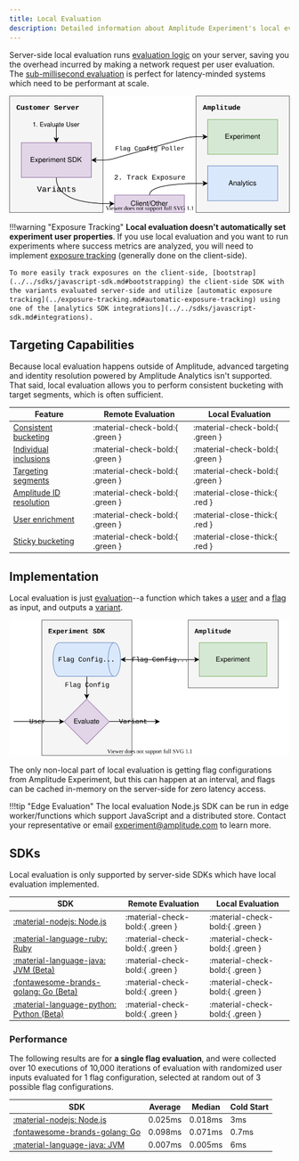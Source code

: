 ```yaml
---
title: Local Evaluation
description: Detailed information about Amplitude Experiment's local evaluation architecture, limitations, and tradeoffs.
---
```


Server-side local evaluation runs [evaluation logic](./implementation.md) on your server, saving you the overhead incurred by making a network request per user evaluation. The [sub-millisecond evaluation](../performance-and-caching.md#local-evaluation) is perfect for latency-minded systems which need to be performant at scale.

![Client-side local evaluation experimentation diagram.](../../../assets/images/experiment/server-side-local-overview.drawio.svg)

!!!warning "Exposure Tracking"
    **Local evaluation doesn't automatically set experiment user properties**. If you use local evaluation and you want to run experiments where success metrics are analyzed, you will need to implement [exposure tracking](../exposure-tracking.md) (generally done on the client-side).

    To more easily track exposures on the client-side, [bootstrap](../../sdks/javascript-sdk.md#bootstrapping) the client-side SDK with the variants evaluated server-side and utilize [automatic exposure tracking](../exposure-tracking.md#automatic-exposure-tracking) using one of the [analytics SDK integrations](../../sdks/javascript-sdk.md#integrations).

## Targeting Capabilities

Because local evaluation happens outside of Amplitude, advanced targeting and identity resolution powered by Amplitude Analytics isn't supported. That said, local evaluation allows you to perform consistent bucketing with target segments, which is often sufficient.

| <div class='big-column'>Feature</div> | Remote Evaluation | Local Evaluation |
| --- | --- | --- |
| [Consistent bucketing](./implementation.md#consistent-bucketing) | :material-check-bold:{ .green } | :material-check-bold:{ .green } |
| [Individual inclusions](./implementation.md#individual-inclusions) | :material-check-bold:{ .green } | :material-check-bold:{ .green } |
| [Targeting segments](./implementation.md#targeting-segments) | :material-check-bold:{ .green } | :material-check-bold:{ .green } |
| [Amplitude ID resolution](./remote-evaluation.md#amplitude-id-resolution) | :material-check-bold:{ .green } | :material-close-thick:{ .red } |
| [User enrichment](./remote-evaluation.md#user-enrichment) | :material-check-bold:{ .green } | :material-close-thick:{ .red } |
| [Sticky bucketing](./implementation.md#sticky-bucketing) | :material-check-bold:{ .green } | :material-close-thick:{ .red } |

## Implementation

Local evaluation is just [evaluation](./implementation.md)--a function which takes a [user](../data-model.md#users) and a [flag](../data-model.md#flags-and-experiments) as input, and outputs a [variant](../data-model.md#variants).

![Diagram of a local evaluation SDK.](../../../assets/images/experiment/local-evaluation.drawio.svg)

The only non-local part of local evaluation is getting flag configurations from Amplitude Experiment, but this can happen at an interval, and flags can be cached in-memory on the server-side for zero latency access.

!!!tip "Edge Evaluation"
    The local evaluation Node.js SDK can be run in edge worker/functions which support JavaScript and a distributed store. Contact your representative or email [experiment@amplitude.com](mailto:experiment@amplitude.com) to learn more.

## SDKs

Local evaluation is only supported by server-side SDKs which have local evaluation implemented.

| SDK | Remote Evaluation | Local Evaluation |
| --- | --- | --- |
| [:material-nodejs: Node.js](../../sdks/nodejs-sdk.md) |  :material-check-bold:{ .green } | :material-check-bold:{ .green }  |
| [:material-language-ruby: Ruby](../../sdks/ruby-sdk.md) |  :material-check-bold:{ .green } | :material-check-bold:{ .green }  |
| [:material-language-java: JVM (Beta)](../../sdks/jvm-sdk.md) |  :material-check-bold:{ .green } | :material-check-bold:{ .green } |
| [:fontawesome-brands-golang: Go (Beta)](../../sdks/go-sdk.md) |  :material-check-bold:{ .green } | :material-check-bold:{ .green } |
| [:material-language-python: Python (Beta)](../../sdks/python-sdk.md) |  :material-check-bold:{ .green } | :material-check-bold:{ .green } |

### Performance

The following results are for **a single flag evaluation**, and were collected over 10 executions of 10,000 iterations of evaluation with randomized user inputs evaluated for 1 flag configuration, selected at random out of 3 possible flag configurations.

| SDK | Average | Median | Cold Start |
| --- | --- | --- | --- |
| [:material-nodejs: Node.js](../../sdks/nodejs-sdk.md) | 0.025ms | 0.018ms | 3ms |
| [:fontawesome-brands-golang: Go](../../sdks/go-sdk.md) | 0.098ms | 0.071ms | 0.7ms |
| [:material-language-java: JVM](../../sdks/go-sdk.md) | 0.007ms | 0.005ms | 6ms |
